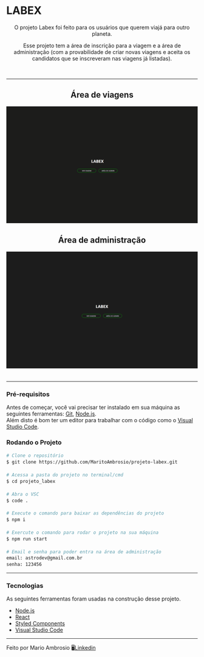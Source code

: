 # LABEX

<p align="center">O projeto Labex foi feito para os usuários que querem viajá para outro planeta.</p>
<p align="center">Esse projeto tem a área de inscrição para a viagem e a área de administração (com a provabilidade de criar novas viagens e aceita os candidatos que se inscreveram nas viagens já listadas).</p>

<br>
<hr>

<div align="center">
<h2>Área de viagens</h2>
<img alt="Home" title="Home" src="./src/img/Readme_Labex_Viagens.gif"/>
<h2>Área de administração</h2>
<img alt="Home" title="Home" src="./src/img/Readme_Labex_Admin.gif"/>
</div>

<br>
<hr>

### Pré-requisitos

<p>Antes de começar, você vai precisar ter instalado em sua máquina as seguintes ferramentas: <a href="https://git-scm.com/downloads">Git</a>, <a href="https://nodejs.org/en/download/">Node.js</a>. <br> Além disto é bom ter um editor para trabalhar com o código como o <a href="https://code.visualstudio.com/">Visual Studio Code</a>.</p>

### Rodando o Projeto
```bash
# Clone o repositório
$ git clone https://github.com/MaritoAmbrosio/projeto-labex.git

# Acessa a pasta do projeto no terminal/cmd
$ cd projeto_labex

# Abra o VSC
$ code .

# Execute o comando para baixar as dependências do projeto
$ npm i

# Exercute o comando para rodar o projeto na sua máquina
$ npm run start

# Email e senha para poder entra na área de administração
email: astrodev@gmail.com.br
senha: 123456
```
<hr>

### Tecnologias
<p>As seguintes ferramentas foram usadas na construção desse projeto.</p>

<ul>
  <li> <a href="https://nodejs.org/en/download/"> Node.js </a> </li>
  <li> <a href="https://pt-br.reactjs.org/"> React </a> </li>
  <li> <a href="https://styled-components.com/"> Styled Components </a> </li>
  <li> <a href="https://code.visualstudio.com/">Visual Studio Code </a> </li>
</ul>

<hr>
<p>Feito por Mario Ambrosio 🖥️<a href="https://www.linkedin.com/in/mario-ambrosio-406353203">Linkedin</a> </p>
